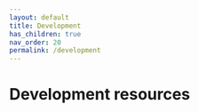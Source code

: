 ```yaml
---
layout: default
title: Development
has_children: true
nav_order: 20
permalink: /development
---
```


# Development resources
